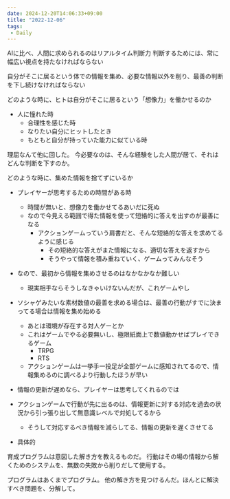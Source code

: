 ```yaml
---
date: 2024-12-20T14:06:33+09:00
title: "2022-12-06"
tags:
 - Daily
---
```


AIに比べ、人間に求められるのはリアルタイム判断力
判断するためには、常に幅広い視点を持たなければならない




自分がそこに居るという体での情報を集め、必要な情報以外を削り、最善の判断を下し続けなければならない

どのような時に、ヒトは自分がそこに居るという「想像力」を働かせるのか
- 人に憧れた時
	- 合理性を感じた時
	- なりたい自分にヒットしたとき
	- もともと自分が持っていた能力に似ている時

理屈なんて他に回した。
今必要なのは、そんな経験をした人間が居て、それはどんな判断を下すのか。

どのような時に、集めた情報を捨てずにいるか
- プレイヤーが思考するための時間がある時
	- 時間が無いと、想像力を働かせてるあいだに死ぬ
	- なので今見える範囲で得た情報を使って短絡的に答えを出すのが最善になる
		- アクションゲームっていう肩書だと、そんな短絡的な答えを求めてるように感じる
			- その短絡的な答えがまた情報になる、適切な答えを返すから
			- そうやって情報を積み重ねていく、ゲームってみんなそう
- なので、最初から情報を集めさせるのはなかなかなか難しい
	- 現実相手ならそうしなきゃいけないんだが、これゲームやし
- ソシャゲみたいな素材数値の最善を求める場合は、最善の行動がすでに決まってる場合は情報を集め始める
	- あとは環境が存在する対人ゲーとか
	- これはゲームでやる必要無いし、極限紙面上で数値動かせばプレイできるゲーム
		- TRPG
		- RTS
	- アクションゲームは一挙手一投足が全部ゲームに感知されてるので、情報集めるのに調べるより行動したほうが早い

- 情報の更新が遅めなら、プレイヤーは思考してくれるのでは
- アクションゲームで行動が先に出るのは、情報更新に対する対応を過去の状況から引っ張り出して無意識レベルで対処してるから
	- そうして対応するべき情報を減らしてる、情報の更新を遅くさせてる

- 具体的


育成プログラムは意図した解き方を教えるものだ。
行動はその場の情報から解くためのシステムを、無数の失敗から削りだして使用する。

プログラムはあくまでプログラム。
他の解き方を見つけるんだ。ほんとに解決すべき問題を、分解して。


